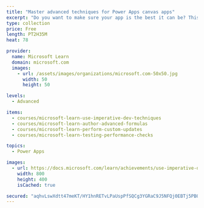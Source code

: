```yaml
---
title: "Master advanced techniques for Power Apps canvas apps"
excerpt: "Do you want to make sure your app is the best it can be? This learning path will help you use advanced formulas and perform custom updates. It will also focus on performance checks and testing."
type: collection
price: Free
length: PT2H35M
heat: 78

provider:
  name: Microsoft Learn
  domain: microsoft.com
  images:
    - url: /assets/images/organizations/microsoft.com-50x50.jpg
      width: 50
      height: 50

levels:
  - Advanced

items:
  - courses/microsoft-learn-use-imperative-dev-techniques
  - courses/microsoft-learn-author-advanced-formulas
  - courses/microsoft-learn-perform-custom-updates
  - courses/microsoft-learn-testing-performance-checks

topics:
  - Power Apps

images:
  - url: https://docs.microsoft.com/learn/achievements/use-imperative-dev-techniques-social.png
    width: 800
    height: 400
    isCached: true

secured: "aqhvLswXdtt47meKT/HY1hnRETvLPaUspPfSQCg3YGRaC9J5NFQj0EBTj5PBOEhaCuBB9HQOTB9M6h2ymzVRZl1o4rDMTiSitmK8WDRXabAd+Krig2Y/DyGSjtMFWpBFM5fmKzTSSjjq+xzBz9j040k9L2ZEer1JXNNuvUUdYFuF/nWZh3w5JkIFitaxFlBuddKZNJK7Hmne4Y2TCa648YBAugGJIhjQeqq0RISrbt9e3uogU9Ne/0C3dSf8hXfc5xn8NLJb6vM5RsS9WdFMK8BwgDZNK/KU8KRD1y7rJacDwzkWcOQSa/WvBjU3tJy5C+2III7RSGBdbhcErOoNge+G/qVLeE/edit8sgi5s6A=;foXxxrRqfpi6xd4IgrO3YQ=="
---
```


